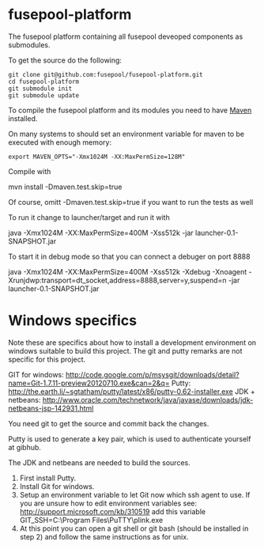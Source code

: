 fusepool-platform
=================

The fusepool platform containing all fusepool deveoped components as submodules.

To get the source do the following:

    git clone git@github.com:fusepool/fusepool-platform.git
    cd fusepool-platform
    git submodule init
    git submodule update

To compile the fusepool platform and its modules you need to have [Maven](http://maven.apache.org/) installed.

On many systems to should set an environment variable for maven to be executed with enough memory:

    export MAVEN_OPTS="-Xmx1024M -XX:MaxPermSize=128M"

Compile with

   mvn install -Dmaven.test.skip=true

Of course, omitt -Dmaven.test.skip=true if you want to run the tests as well

To run it change to launcher/target and run it with

   java -Xmx1024M -XX:MaxPermSize=400M -Xss512k -jar launcher-0.1-SNAPSHOT.jar

To start it in debug mode so that you can connect a debuger on port 8888

   java -Xmx1024M -XX:MaxPermSize=400M -Xss512k -Xdebug -Xnoagent -Xrunjdwp:transport=dt_socket,address=8888,server=y,suspend=n -jar launcher-0.1-SNAPSHOT.jar 

Windows specifics
=================

Note these are specifics about how to install a development environment on windows suitable to build this project. The git and putty remarks are not specific for this project.

GIT for windows: http://code.google.com/p/msysgit/downloads/detail?name=Git-1.7.11-preview20120710.exe&can=2&q=
Putty: http://the.earth.li/~sgtatham/putty/latest/x86/putty-0.62-installer.exe
JDK + netbeans: http://www.oracle.com/technetwork/java/javase/downloads/jdk-netbeans-jsp-142931.html

You need git to get the source and commit back the changes.

Putty is used to generate a key pair, which is used to authenticate yourself at gibhub.

The JDK and netbeans are needed to build the sources.

1. First install Putty.
2. Install Git for windows.
3. Setup an environment variable to let Git now which ssh agent to use.
   If you are unsure how to edit environment variables see: http://support.microsoft.com/kb/310519
   add this variable GIT_SSH=C:\Program Files\PuTTY\plink.exe
4. At this point you can open a git shell or git bash (should be installed in step 2) and follow the same instructions as for unix.

